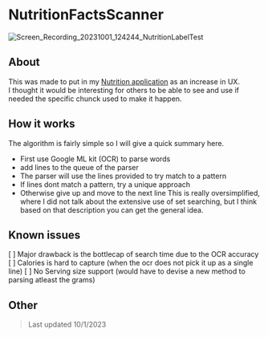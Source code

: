 # NutritionFactsScanner
![Screen_Recording_20231001_124244_NutritionLabelTest](https://github.com/EthanNgit/NutritionFactsScanner/assets/105979510/a0e7c70d-64d0-4c51-9066-c6e055c6344b)
## About
This was made to put in my [Nutrition application]([https://pages.github.com/](https://github.com/EthanNgit/NutritionProject)https://github.com/EthanNgit/NutritionProject) as an increase in UX. </br>
I thought it would be interesting for others to be able to see and use if needed the specific chunck used to make it happen. </br>
## How it works
The algorithm is fairly simple so I will give a quick summary here.
- First use Google ML kit (OCR) to parse words
- add lines to the queue of the parser
- The parser will use the lines provided to try match to a pattern
- If lines dont match a pattern, try a unique approach
- Otherwise give up and move to the next line
This is really oversimplified, where I did not talk about the extensive use of set searching, but I think based on that description you can get the general idea.</br>
## Known issues
[ ] Major drawback is the bottlecap of search time due to the OCR accuracy
[ ] Calories is hard to capture (when the ocr does not pick it up as a single line)
[ ] No Serving size support (would have to devise a new method to parsing atleast the grams)
</br>
## Other
> Last updated 10/1/2023
